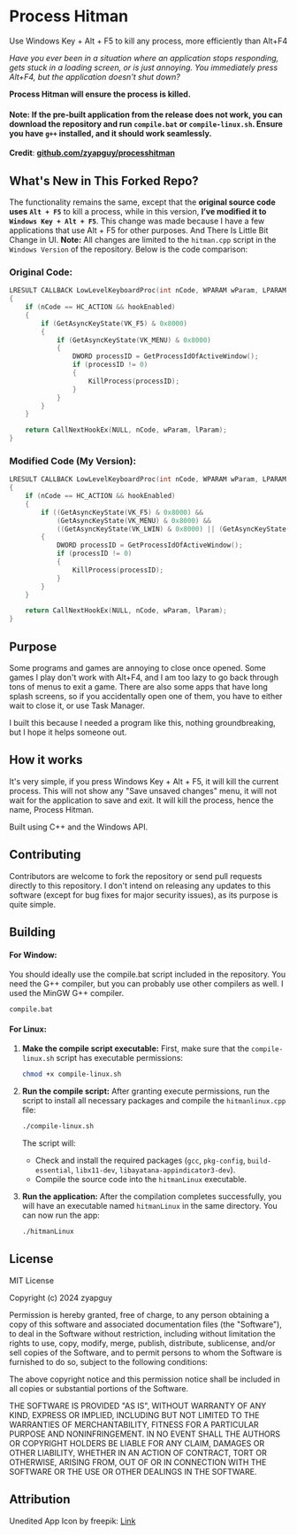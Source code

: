 # Process Hitman
Use Windows Key + Alt + F5 to kill any process, more efficiently than Alt+F4

*Have you ever been in a situation where an application stops responding, gets stuck in a loading screen, or is just annoying. You immediately press Alt+F4, but the application doesn't shut down?*

**Process Hitman will ensure the process is killed.**

#### Note: If the pre-built application from the release does not work, you can download the repository and run `compile.bat` or `compile-linux.sh`. Ensure you have `g++` installed, and it should work seamlessly.

**Credit**: **[github.com/zyapguy/processhitman](https://github.com/zyapguy/processhitman/tree/main)**

## What's New in This Forked Repo?
The functionality remains the same, except that the **original source code uses** **`Alt + F5`** to kill a process, while in this version, **I’ve modified it to** **`Windows Key + Alt + F5`**. This change was made because I have a few applications that use Alt + F5 for other purposes. And There Is Little Bit Change in UI.
**Note:** All changes are limited to the `hitman.cpp` script in the `Windows Version` of the repository. 
Below is the code comparison:
### Original Code:
```cpp 
LRESULT CALLBACK LowLevelKeyboardProc(int nCode, WPARAM wParam, LPARAM lParam)
{
    if (nCode == HC_ACTION && hookEnabled)
    {
        if (GetAsyncKeyState(VK_F5) & 0x8000)
        {
            if (GetAsyncKeyState(VK_MENU) & 0x8000)
            {
                DWORD processID = GetProcessIdOfActiveWindow();
                if (processID != 0)
                {
                    KillProcess(processID); 
                }
            }
        }
    }

    return CallNextHookEx(NULL, nCode, wParam, lParam);
}
```

### Modified Code (My Version):
```cpp
LRESULT CALLBACK LowLevelKeyboardProc(int nCode, WPARAM wParam, LPARAM lParam)
{
    if (nCode == HC_ACTION && hookEnabled)
    {
        if ((GetAsyncKeyState(VK_F5) & 0x8000) &&                                           // F5
            (GetAsyncKeyState(VK_MENU) & 0x8000) &&                                         // Alt
            ((GetAsyncKeyState(VK_LWIN) & 0x8000) || (GetAsyncKeyState(VK_RWIN) & 0x8000))) // Windows key 
        {
            DWORD processID = GetProcessIdOfActiveWindow();
            if (processID != 0)
            {
                KillProcess(processID);
            }
        }
    }

    return CallNextHookEx(NULL, nCode, wParam, lParam);
}
```


## Purpose
Some programs and games are annoying to close once opened. Some games I play don't work with Alt+F4, and I am too lazy to go back through tons of menus to exit a game. There are also some apps that have long splash screens, so if you accidentally open one of them, you have to either wait to close it, or use Task Manager.

I built this because I needed a program like this, nothing groundbreaking, but I hope it helps someone out.

## How it works
It's very simple, if you press Windows Key + Alt + F5, it will kill the current process. This will not show any "Save unsaved changes" menu, it will not wait for the application to save and exit. It will kill the process, hence the name, Process Hitman.

Built using C++ and the Windows API.

## Contributing
Contributors are welcome to fork the repository or send pull requests directly to this repository. I don't intend on releasing any updates to this software (except for bug fixes for major security issues), as its purpose is quite simple.  

## Building
#### For Window:

You should ideally use the compile.bat script included in the repository. You need the G++ compiler, but you can probably use other compilers as well. I used the MinGW G++ compiler.

```shell
compile.bat
```
#### For Linux:
1. **Make the compile script executable:** First, make sure that the `compile-linux.sh` script has executable permissions:
   ```bash
   chmod +x compile-linux.sh
   ```
   
2. **Run the compile script:** After granting execute permissions, run the script to install all necessary packages and compile the `hitmanlinux.cpp` file:
   ```bash
   ./compile-linux.sh
   ```
   The script will:
   - Check and install the required packages (`gcc`, `pkg-config`, `build-essential`, `libx11-dev`, `libayatana-appindicator3-dev`).
   - Compile the source code into the `hitmanLinux` executable.
   

3. **Run the application:** After the compilation completes successfully, you will have an executable named `hitmanLinux` in the same directory. You can now run the app:
   ```bash
   ./hitmanLinux
   ```   
## License

MIT License

Copyright (c) 2024 zyapguy

Permission is hereby granted, free of charge, to any person obtaining a copy
of this software and associated documentation files (the "Software"), to deal
in the Software without restriction, including without limitation the rights
to use, copy, modify, merge, publish, distribute, sublicense, and/or sell
copies of the Software, and to permit persons to whom the Software is
furnished to do so, subject to the following conditions:

The above copyright notice and this permission notice shall be included in all
copies or substantial portions of the Software.

THE SOFTWARE IS PROVIDED "AS IS", WITHOUT WARRANTY OF ANY KIND, EXPRESS OR
IMPLIED, INCLUDING BUT NOT LIMITED TO THE WARRANTIES OF MERCHANTABILITY,
FITNESS FOR A PARTICULAR PURPOSE AND NONINFRINGEMENT. IN NO EVENT SHALL THE
AUTHORS OR COPYRIGHT HOLDERS BE LIABLE FOR ANY CLAIM, DAMAGES OR OTHER
LIABILITY, WHETHER IN AN ACTION OF CONTRACT, TORT OR OTHERWISE, ARISING FROM,
OUT OF OR IN CONNECTION WITH THE SOFTWARE OR THE USE OR OTHER DEALINGS IN THE
SOFTWARE.


## Attribution

Unedited App Icon by freepik: [Link](https://www.freepik.com/free-vector/mysterious-gangster-character_7075529.htm#fromView=keyword&page=1&position=6&uuid=77c07a48-2a0d-497c-be29-154325ce7e35)
